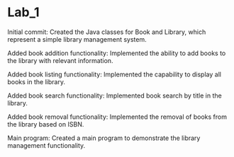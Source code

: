 # Lab_1
Initial commit: Created the Java classes for Book and Library, which represent a simple library management system.

Added book addition functionality: Implemented the ability to add books to the library with relevant information.

Added book listing functionality: Implemented the capability to display all books in the library.

Added book search functionality: Implemented book search by title in the library.

Added book removal functionality: Implemented the removal of books from the library based on ISBN.

Main program: Created a main program to demonstrate the library management functionality.
